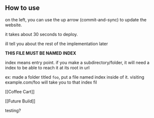 ## How to use

on the left, you can use the up arrow (commit-and-sync) to update the website.


it takes about 30 seconds to deploy.

ill tell you about the rest of the implementation later

**THIS FILE MUST BE NAMED INDEX**

index means entry point. if you make a subdirectory/folder, it will need a index to be able to reach it at its root in url

ex: made a folder titled `foo`, put a file named index inside of it.
visiting example.com/foo will take you to that index fil

[[Coffee Cart]]

[[Future Build]]

testing?